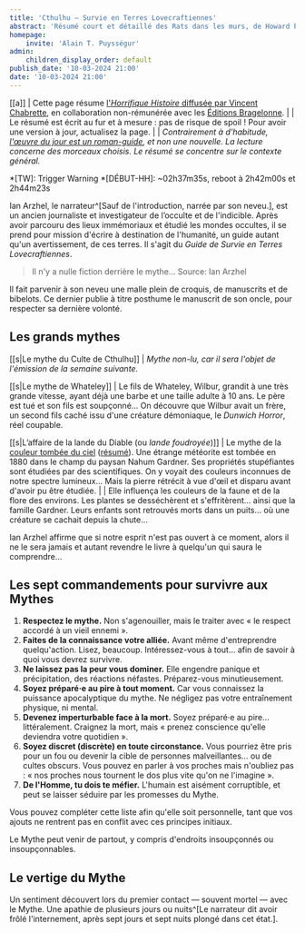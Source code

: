 ```yaml
---
title: 'Cthulhu – Survie en Terres Lovecraftiennes'
abstract: 'Résumé court et détaillé des Rats dans les murs, de Howard Phillips Lovecraft, en collaboration non-commerciale avec Bragelonne !'
homepage:
    invite: 'Alain T. Puysségur'
admin:
    children_display_order: default
publish_date: '10-03-2024 21:00'
date: '10-03-2024 21:00'
---
```


[[a]]
| Cette page résume [l'_Horrifique Histoire_ diffusée par Vincent Chabrette](https://www.twitch.tv/vchabrette), en collaboration non-rémunérée avec les [Éditions Bragelonne](https://www.bragelonne.fr).
|
| Le résumé est écrit au fur et à mesure : pas de risque de spoil ! Pour avoir une version à jour, actualisez la page.
|
| _Contrairement à d'habitude, [l'œuvre du jour est un roman-guide](https://www.bragelonne.fr/catalogue/9791028107468-cthulhu-survie-en-terres-lovecraftiennes/), et non une nouvelle. La lecture concerne des morceaux choisis. Le résumé se concentre sur le contexte général._

*[TW]: Trigger Warning
*[DÉBUT-HH]: ~02h37m35s, reboot à 2h42m00s et 2h44m23s

Ian Arzhel, le narrateur^[Sauf de l'introduction, narrée par son neveu.], est un ancien journaliste et investigateur de l’occulte et de l'indicible. Après avoir parcouru des lieux immémoriaux et étudié les mondes occultes, il se prend pour mission d'écrire à destination de l'humanité, un guide autant qu'un avertissement, de ces terres. Il s'agit du _Guide de Survie en Terres Lovecraftiennes_.

> Il n'y a nulle fiction derrière le mythe…
> Source: Ian Arzhel

Il fait parvenir à son neveu une malle plein de croquis, de manuscrits et de bibelots. Ce dernier publie à titre posthume le manuscrit de son oncle, pour respecter sa dernière volonté.

## Les grands mythes

[[s|Le mythe du Culte de Cthulhu]]
| _Mythe non-lu, car il sera l'objet de l'émission de la semaine suivante._


[[s|Le mythe de Whateley]]
| Le fils de Whateley, Wilbur, grandit à une très grande vitesse, ayant déjà une barbe et une taille adulte à 10 ans. Le père est tué et son fils est soupçonné… On découvre que Wilbur avait un frère, un second fils caché issu d'une créature démoniaque, le _Dunwich Horror_, réel coupable.

[[s|L’affaire de la lande du Diable (ou _lande foudroyée_)]]
| Le mythe de la [couleur tombée du ciel](https://www.twitch.tv/videos/2023114923?collection=q-f5A1ZxchYVQg) ([résumé](https://amaury.carrade.eu/horrifiques-histoires/la-couleur-tombee-du-ciel)). Une étrange météorite est tombée en 1880 dans le champ du paysan Nahum Gardner. Ses propriétés stupéfiantes sont étudiées par des scientifiques. On y voyait des couleurs inconnues de notre spectre lumineux… Mais la pierre rétrécit à vue d'œil et disparu avant d'avoir pu être étudiée.
|
| Elle influença les couleurs de la faune et de la flore des environs. Les plantes se desséchèrent et s'effritèrent… ainsi que la famille Gardner. Leurs enfants sont retrouvés morts dans un puits… où une créature se cachait depuis la chute…

Ian Arzhel affirme que si notre esprit n'est pas ouvert à ce moment, alors il ne le sera jamais et autant revendre le livre à quelqu'un qui saura le comprendre…

## Les sept commandements pour survivre aux Mythes

1. **Respectez le mythe.** Non s'agenouiller, mais le traiter avec « le respect accordé à un vieil ennemi ».
2. **Faites de la connaissance votre alliée.** Avant même d'entreprendre quelqu'action. Lisez, beaucoup. Intéressez-vous à tout… afin de savoir à quoi vous devrez survivre.
3. **Ne laissez pas la peur vous dominer.** Elle engendre panique et précipitation, des réactions néfastes. Préparez-vous minutieusement.
4. **Soyez préparé·e au pire à tout moment.** Car vous connaissez la puissance apocalyptique du mythe. Ne négligez pas votre entraînement physique, ni mental.
5. **Devenez imperturbable face à la mort.** Soyez préparé·e au pire… littéralement. Craignez la mort, mais « prenez conscience qu'elle deviendra votre quotidien ».
6. **Soyez discret (discrète) en toute circonstance.** Vous pourriez être pris pour un fou ou devenir la cible de personnes malveillantes… ou de cultes obscurs. Vous pouvez en parler à vos proches mais n'oubliez pas : « nos proches nous tournent le dos plus vite qu'on ne l'imagine ».
7. **De l'Homme, tu dois te méfier.** L'humain est aisément corruptible, et peut se laisser séduire par les promesses du Mythe.

Vous pouvez compléter cette liste afin qu'elle soit personnelle, tant que vos ajouts ne rentrent pas en conflit avec ces principes initiaux.

Le Mythe peut venir de partout, y compris d'endroits insoupçonnés ou insoupçonnables.

## Le vertige du Mythe

Un sentiment découvert lors du premier contact — souvent mortel — avec le Mythe. Une apathie de plusieurs jours ou nuits^[Le narrateur dit avoir frôlé l'internement, après sept jours et sept nuits plongé dans cet état.].